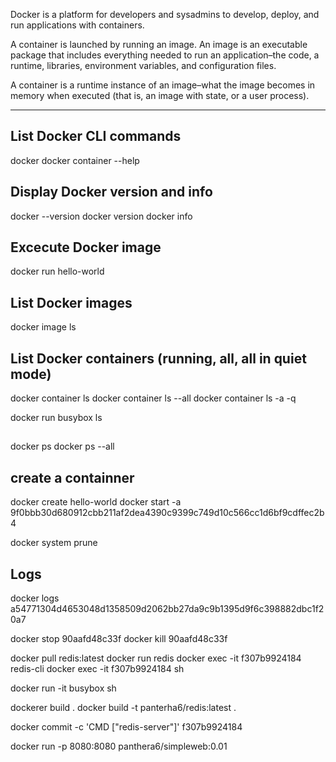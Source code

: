Docker is a platform for developers and sysadmins to develop, deploy, and run applications with containers.

A container is launched by running an image. An image is an executable package that includes everything needed to run an application–the code, a runtime, libraries, environment variables, and configuration files.

A container is a runtime instance of an image–what the image becomes in memory when executed (that is, an image with state, or a user process). 

***************


## List Docker CLI commands
docker
docker container --help

## Display Docker version and info
docker --version
docker version
docker info

## Excecute Docker image
docker run hello-world

## List Docker images
docker image ls

## List Docker containers (running, all, all in quiet mode)
docker container ls
docker container ls --all
docker container ls -a -q
	

docker run busybox ls

## 
docker ps
docker ps --all 

## create a containner 
docker create hello-world
docker  start -a 9f0bbb30d680912cbb211af2dea4390c9399c749d10c566cc1d6bf9cdffec2b4


docker system prune

## Logs
docker logs a54771304d4653048d1358509d2062bb27da9c9b1395d9f6c398882dbc1f20a7

docker stop 90aafd48c33f 
docker kill 90aafd48c33f 



docker pull redis:latest
docker run redis
docker exec -it f307b9924184 redis-cli
docker exec -it f307b9924184 sh

docker run -it busybox sh



dockerer build .
docker build -t panterha6/redis:latest .


docker commit -c 'CMD ["redis-server"]' f307b9924184

docker run -p 8080:8080 panthera6/simpleweb:0.01


